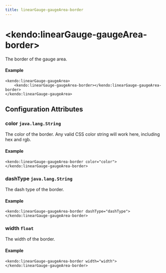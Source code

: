 ```yaml
---
title: linearGauge-gaugeArea-border
---
```


# \<kendo:linearGauge-gaugeArea-border\>

The border of the gauge area.

#### Example
    <kendo:linearGauge-gaugeArea>
        <kendo:linearGauge-gaugeArea-border></kendo:linearGauge-gaugeArea-border>
    </kendo:linearGauge-gaugeArea>

## Configuration Attributes

### color `java.lang.String`

The color of the border. Any valid CSS color string will work here, including hex and rgb.

#### Example
    <kendo:linearGauge-gaugeArea-border color="color">
    </kendo:linearGauge-gaugeArea-border>

### dashType `java.lang.String`

The dash type of the border.

#### Example
    <kendo:linearGauge-gaugeArea-border dashType="dashType">
    </kendo:linearGauge-gaugeArea-border>

### width `float`

The width of the border.

#### Example
    <kendo:linearGauge-gaugeArea-border width="width">
    </kendo:linearGauge-gaugeArea-border>

